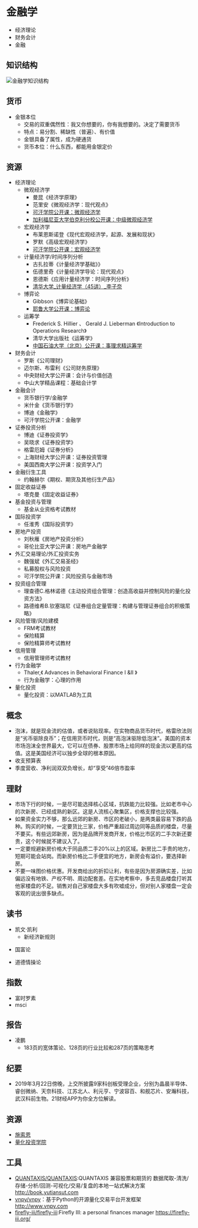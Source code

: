 # 金融学

* 经济理论
* 财务会计
* 金融

## 知识结构

![金融学知识结构](../_static/finance.png "金融学知识结构")

## 货币

* 金银本位
    - 交易的双重偶然性：我又你想要的，你有我想要的。决定了需要货币
    - 特点：易分割、稀缺性（普遍）、有价值
    - 金银具备了属性，成为硬通货
    - 货币本位：什么东西，都能用金银定价

## 资源

* 经济理论
    - 微观经济学
        + 曼昆《经济学原理》
        + 范里安《微观经济学：现代观点》
        + [可汗学院公开课：微观经济学](http://open.163.com/special/Khan/microeconomics.html)
        + [加利福尼亚大学伯克利分校公开课：中级微观经济学](http://open.163.com/special/opencourse/microeconomic.html)
    - 宏观经济学
        + 布莱恩斯诺登《现代宏观经济学，起源、发展和现状》
        + 罗默《高级宏观经济学》
        + [可汗学院公开课：宏观经济学](http://open.163.com/special/Khan/macroeconomics.html)
    - 计量经济学/时间序列分析
        + 古扎拉蒂《计量经济学基础》》
        + 伍德里奇《计量经济学导论：现代观点》
        + 恩德斯《应用计量经济学：时间序列分析》
        + [清华大学_计量经济学（45讲）_李子奈](http://list.youku.com/albumlist/show/id_19324246.html)
    - 博弈论
        + Gibbson《博弈论基础》
        + [耶鲁大学公开课：博弈论](http://open.163.com/special/gametheory/)
    - 运筹学
        + Frederick S. Hillier 、 Gerald J. Lieberman 《Introduction to Operations Research》
        + 清华大学出版社《运筹学》
        + [中国石油大学（北京）公开课：事理求精运筹学](http://open.163.com/special/cuvocw/yunchouxue.html)
* 财务会计
    - 罗斯《公司理财》
    - 迈尔斯、布雷利《公司财务原理》
    - 中央财经大学公开课：会计与价值创造
    - 中山大学精品课程：基础会计学
* 金融会计
    - 货币银行学/金融学
    - 米什金《货币银行学》
    - 博迪《金融学》
    - 可汗学院公开课：金融学
* 证券投资分析
    - 博迪《证券投资学》
    - 吴晓求《证券投资学》
    - 格雷厄姆《证券分析》
    - 上海财经大学公开课：证券投资管理
    - 美国西南大学公开课：投资学入门
* 金融衍生工具
    - 约翰赫尔《期权、期货及其他衍生产品》
* 固定收益证券
    - 塔克曼《固定收益证券》
* 基金投资与管理
    - 基金从业资格考试教材
* 国际投资学
    - 任淮秀《国际投资学》
* 房地产投资
    - 刘秋雁《房地产投资分析》
    - 哥伦比亚大学公开课：房地产金融学
* 外汇交易理论/外汇投资实务
    - 魏强斌《外汇交易圣经》
    - 私募股权与风险投资
    - 可汗学院公开课：风险投资与金融市场
* 投资组合管理
    - 理查德C.格林诺德《主动投资组合管理：创造高收益并控制风险的量化投资方法》
    - 路德维希B.钦塞瑞尼《证券组合定量管理：构建与管理证券组合的积极策略》
* 风险管理/风险建模
    - FRM考试教材
    - 保险精算
    - 保险精算师考试教材
* 信用管理
    - 信用管理师考试教材
* 行为金融学
    - Thaler,《 Advances in Behavioral Finance I &II 》
    - 行为金融学：心理的作用
* 量化投资
    * 量化投资：以MATLAB为工具

## 概念

* 泡沫，就是现金流的估值，或者说贴现率。在实物商品货币时代，格雷欣法则是“劣币驱除良币”；在信用货币时代，则是“高泡沫驱除低泡沫”。美国的资本市场泡沫全世界最大，它可以在债券、股票市场上给同样的现金流以更高的估值。这是美国经济可以独步全球的根本原因。
* 收支预算表
* 季度营收、净利润双双负增长，却“享受”46倍市盈率

## 理财

* 市场下行的时候，一是尽可能选择核心区域，抗跌能力比较强。比如老市中心的次新房、已经成熟的新区。这是人流核心聚集区，价格支撑也比较强。
* 如果资金实力不够，那么远郊的新房、市区的老破小，是两类最容易下跌的品种。购买的时候，一定要货比三家，价格严重超过周边同等品质的楼盘，尽量不要买。有些远郊新房，因为是品牌开发商开发，价格比市区的二手次新还要贵，这个时候就不建议入了。
* 一定要规避新房价格大于同品质二手20%以上的区域。新房比二手贵的地方，短期可能会站岗。而新房价格比二手便宜的地方，新房会有溢价，要选择新房。
* 不要一味图价格优惠。开发商给出的折扣让利，有些是因为房源确实差，比如偏远没有地铁、产权不明、周边配套差。在实地考察中，多去竞品楼盘打听其他家楼盘的不足。销售对自己家楼盘大多有吹嘘成分，但对别人家楼盘一定会客观的说出很多缺点。

## 读书

* 凯文·凯利
    * 新经济新规则
+ 国富论
* 道德情操论

## 指数

* 富时罗素
* msci

## 报告

* 凌鹏
    - 183页的宽体策论、128页的行业比较和287页的策略思考

## 纪要

* 2019年3月22日傍晚，上交所披露9家科创板受理企业，分别为晶晨半导体、睿创微纳、天奈科技、江苏北人、利元亨、宁波容百、和舰芯片、安瀚科技，武汉科前生物。21财经APP为你全方位解读。

## 资源

* [施索恩](https://www.777kuu.com/)
* [量化投资学院](http://q.peixun.net/)

## 工具

* [QUANTAXIS/QUANTAXIS](https://github.com/QUANTAXIS/QUANTAXIS):QUANTAXIS 兼容股票和期货的 数据爬取-清洗/存储-分析/回测-可视化/交易/复盘的本地一站式解决方案 http://book.yutiansut.com
* [vnpy/vnpy](https://github.com/vnpy/vnpy)：基于Python的开源量化交易平台开发框架 http://www.vnpy.com
* [firefly-iii/firefly-iii](https://github.com/firefly-iii/):Firefly III: a personal finances manager https://firefly-iii.org/

